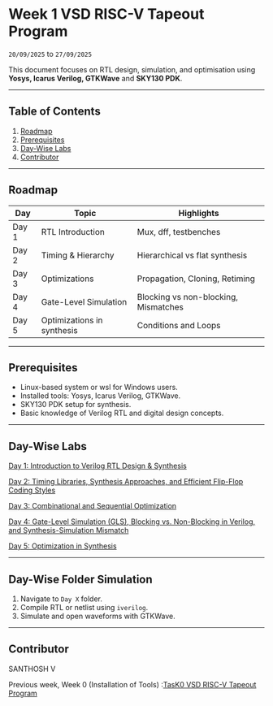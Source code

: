 # Week 1 VSD RISC-V Tapeout Program 

`20/09/2025` to `27/09/2025`

This document focuses on RTL design, simulation, and optimisation using **Yosys, Icarus Verilog, GTKWave** and **SKY130 PDK**.

---

## Table of Contents

1. [Roadmap](#roadmap)
2. [Prerequisites](#prerequisites)
3. [Day-Wise Labs](#day-wise-labs)
4. [Contributor](#contributor)

---

## Roadmap

| Day   | Topic                 | Highlights                                |
| ----- | --------------------- | ----------------------------------------- |
| Day 1 | RTL Introduction      | Mux, dff, testbenches                     |
| Day 2 | Timing & Hierarchy    | Hierarchical vs flat synthesis            |
| Day 3 | Optimizations         | Propagation, Cloning, Retiming            |
| Day 4 | Gate-Level Simulation | Blocking vs non-blocking, Mismatches      |
| Day 5 | Optimizations in synthesis | Conditions and Loops                 |

---

## Prerequisites
- Linux-based system or wsl for Windows users.
- Installed tools: Yosys, Icarus Verilog, GTKWave.
- SKY130 PDK setup for synthesis.
- Basic knowledge of Verilog RTL and digital design concepts.

---

## Day-Wise Labs

[Day 1: Introduction to Verilog RTL Design & Synthesis](#day-1-introduction-to-verilog-rtl-design--synthesis)

[Day 2: Timing Libraries, Synthesis Approaches, and Efficient Flip-Flop Coding Styles](#day-2-timing-libraries-synthesis-approaches-and-efficient-flip-flop-coding-styles)

[Day 3: Combinational and Sequential Optimization](#day-3-combinational-and-sequential-optimization)

[Day 4: Gate-Level Simulation (GLS), Blocking vs. Non-Blocking in Verilog, and Synthesis-Simulation Mismatch](#day-4-gate-level-simulation-gls-blocking-vs-non-blocking-in-verilog-and-synthesis-simulation-mismatch)

[Day 5: Optimization in Synthesis](#day-5-optimization-in-synthesis)

---

## Day-Wise Folder Simulation

1. Navigate to `Day X` folder.
2. Compile RTL or netlist using `iverilog`.
3. Simulate and open waveforms with GTKWave.

---

## Contributor
SANTHOSH V

Previous week, Week 0 (Installation of Tools) :[TasK0 VSD RISC-V Tapeout Program](https://github.com/santhoshvec24/Task0-VSD-RISC-V-Tapeout-Program)


